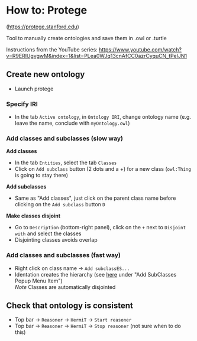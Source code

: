 # How to: Protege
(https://protege.stanford.edu)

Tool to manually create ontologies and save them in .owl or .turtle

Instructions from the YouTube series: https://www.youtube.com/watch?v=R9ERlUgvgwM&index=1&list=PLea0WJq13cnAfCC0azrCyquCN_tPelJN1

## Create new ontology  
- Launch protege  

### Specify IRI
- In the tab `Active ontology`, in `Ontology IRI`, change ontology name (e.g. leave the name, conclude with `myOntology.owl`)  
### Add classes and subclasses (slow way)  

**Add classes**
- In the tab `Entities`, select the tab `Classes`  
- Click on `Add subclass` button (2 dots and a +) for a new class (`owl:Thing` is going to stay there)  

**Add subclasses** 
- Same as "Add classes", just click on the parent class name before clicking on the `Add subclass` button  `D`

**Make classes disjoint** 
- Go to `Description` (bottom-right panel), click on the `+` next to `Disjoint with` and select the classes   
- Disjointing classes avoids overlap  

### Add classes and subclasses  (fast way)  
- Right click on class name -> `Add subclassES...`  
- Identation creates the hierarchy (see [here](http://protegeproject.github.io/protege/views/class-hierarchy/) under "Add SubClasses Popup Menu Item")  
*Note* Classes are automatically disjointed  
 
## Check that ontology is consistent  
- Top bar -> `Reasoner` -> `HermiT` -> `Start reasoner`  
- Top bar -> `Reasoner` -> `HermiT` -> `Stop reasoner` (not sure when to do this)
